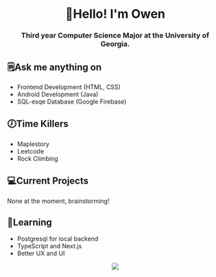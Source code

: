 <h1 align="center">👋Hello! I'm Owen</h1>

<h3 align="center">Third year Computer Science Major at the University of Georgia.</h3>

## 🗒Ask me anything on
- Frontend Development (HTML, CSS)
- Android Development (Java)
- SQL-esqe Database (Google Firebase)

## 🕖Time Killers
- Maplestory
- Leetcode
- Rock Climbing

## 💻Current Projects
None at the moment, brainstorming!

## 💬Learning
- Postgresql for local backend
- TypeScript and Next.js
- Better UX and UI

<p align="center">
<a href="https://git.io/streak-stats">
  <img src="https://streak-stats.demolab.com?user=owen-na&theme=dracula&date_format=M%20j%5B%2C%20Y%5D&locale=ko"/>
</a></p>
